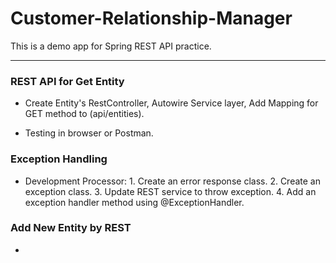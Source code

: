 # Customer-Relationship-Manager
This is a demo app for Spring REST API practice.

---

### REST API for Get Entity

- Create Entity's RestController, Autowire Service layer, Add Mapping for GET method to (api/entities).

- Testing in browser or Postman. 

### Exception Handling

- Development Processor: 1. Create an error response class. 2. Create an exception class. 3. Update REST service to throw exception. 4. Add an exception handler method using @ExceptionHandler.

### Add New Entity by REST

- 